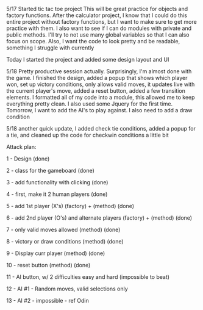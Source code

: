5/17
Started tic tac toe project
This will be great practice for objects and factory functions. After the calculator project, I know that I could do this entire project without factory functions, but I want to make sure to get more practice with them. I also want to see if I can do modules with private and public methods. I'll try to not use many global variables so that I can also focus on scope. Also, I want the code to look pretty and be readable, something I struggle with currently

Today I started the project and added some design layout and UI

5/18
Pretty productive session actually. Surprisingly, I'm almost done with the game. I finished the design, added a popup that shows which player won, set up victory conditions, only allows valid moves, it updates live with the current player's move, added a reset button, added a few transition elements. I formatted all of my code into a module, this allowed me to keep everything pretty clean. I also used some Jquery for the first time. 
Tomorrow, I want to add the AI's to play against. I also need to add a draw condition

5/18 another quick update, I added check tie conditions, added a popup for a tie, and cleaned up the code for checkwin conditions a little bit

Attack plan:

1 - Design (done)

2 - class for the gameboard (done)

3 - add functionality with clicking (done)

4 - first, make it 2 human players (done)

5 - add 1st player (X's) (factory) + (method)  (done)

6 - add 2nd player (O's) and alternate players (factory) + (method)  (done)

7 - only valid moves allowed (method)  (done)
 
8 - victory or draw conditions (method)  (done)

9 - Display curr player (method) (done)

10 - reset button (method)  (done)
 
11 - AI button, w/ 2 difficulties easy and hard (impossible to beat)

12 - AI #1 - Random moves, valid selections only

13 - AI #2 - impossible - ref Odin



